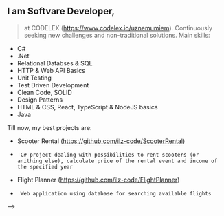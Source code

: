 ## I am Softvare Developer,
> at CODELEX (https://www.codelex.io/uznemumiem). 
> Continuously seeking new challenges and non-traditional solutions. 
> Main skills:
- C#
- .Net
- Relational Databses & SQL
- HTTP & Web API Basics
- Unit Testing
- Test Driven Development
- Clean Code, SOLID
- Design Patterns
- HTML & CSS, React, TypeScript & NodeJS basics
- Java

Till now, my best projects are:
- Scooter Rental (https://github.com/ilz-code/ScooterRental)
-      C# project dealing with possibilities to rent scooters (or anithing else), calculate price of the rental event and income of the specified year
- Flight Planner (https://github.com/ilz-code/FlightPlanner)
-      Web application using database for searching available flights
-->
